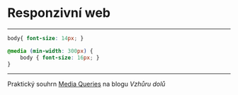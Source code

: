 # Responzivní web

----

```css
body{ font-size: 14px; }

@media (min-width: 300px) {
    body { font-size: 16px; }
}
```

----

Praktický souhrn [Media Queries](http://www.vzhurudolu.cz/prirucka/css3-media-queries) na blogu _Vzhůru dolů_